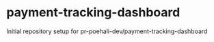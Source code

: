# payment-tracking-dashboard

Initial repository setup for pr-poehali-dev/payment-tracking-dashboard